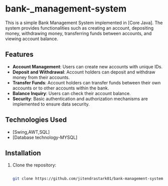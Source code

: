 # bank-_management-system

This is a simple Bank Management System implemented in [Core Java]. The system provides functionalities such as creating an account, depositing money, withdrawing money, transferring funds between accounts, and viewing account balance.

## Features

- **Account Management**: Users can create new accounts with unique IDs.
- **Deposit and Withdrawal**: Account holders can deposit and withdraw money from their accounts.
- **Transfer Funds**: Account holders can transfer funds between their own accounts or to other accounts within the bank.
- **Balance Inquiry**: Users can check their account balance.
- **Security**: Basic authentication and authorization mechanisms are implemented to ensure data security.

## Technologies Used

- [Swing,AWT,SQL]
- [Database technology-MYSQL]

## Installation

1. Clone the repository:

   ```bash
   
   git clone https://github.com/jitendrastark01/bank-management-system.git
   
